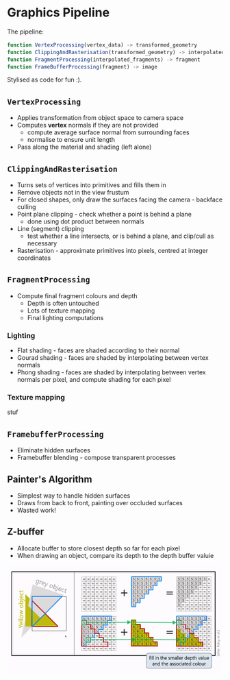 # Graphics Pipeline

The pipeline:

```javascript
function VertexProcessing(vertex_data) -> transformed_geometry
function ClippingAndRasterisation(transformed_geometry) -> interpolated_fragments
function FragmentProcessing(interpolated_fragments) -> fragment
function FrameBufferProcessing(fragment) -> image
```

Stylised as code for fun :).

## `VertexProcessing`

- Applies transformation from object space to camera space
- Computes **vertex** normals if they are not provided
    - compute average surface normal from surrounding faces
    - normalise to ensure unit length
- Pass along the material and shading (left alone)

## `ClippingAndRasterisation`

- Turns sets of vertices into primitives and fills them in
- Remove objects not in the view frustum
- For closed shapes, only draw the surfaces facing the camera - backface culling
- Point plane clipping - check whether a point is behind a plane
    - done using dot product between normals
- Line (segment) clipping
    - test whether a line intersects, or is behind a plane, and clip/cull as necessary
- Rasterisation - approximate primitives into pixels, centred at integer coordinates

## `FragmentProcessing`

- Compute final fragment colours and depth
    - Depth is often untouched
    - Lots of texture mapping
    - Final lighting computations

### Lighting

- Flat shading - faces are shaded according to their normal
- Gourad shading - faces are shaded by interpolating between vertex normals
- Phong shading - faces are shaded by interpolating between vertex normals per pixel, and compute shading for each pixel

### Texture mapping

stuf

## `FramebufferProcessing`

- Eliminate hidden surfaces
- Framebuffer blending - compose transparent processes

## Painter's Algorithm

- Simplest way to handle hidden surfaces
- Draws from back to front, painting over occluded surfaces
- Wasted work!

## Z-buffer

- Allocate buffer to store closest depth so far for each pixel
- When drawing an object, compare its depth to the depth buffer valuie

![](assets/2025-02-25-16-15-59.png)